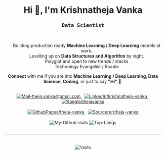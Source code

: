 <h1 align="center">Hi 👋, I'm Krishnatheja Vanka</h1>
<h3 align='center'>
    <samp>Data Scientist</samp>
</h3>

<br/>

<ul align='center' style="list-style-type:none;">
    <li>Building production ready <b>Machine Learning / Deep Learning</b> models at work.</li>
    <li>Levelling up on <b>Data Structures and Algorithm</b> by night.</li>
    <li>Polyglot and open to new trends / stacks</li>
    <li>Technology Evangelist / Roadie</li>
</ul>
<p align='center'>
    <b>Connect</b> with me if you are into <b>Machine Learning / Deep Learning, Data Science, Coding</b>, or just to say <b>"Hi"</b> 👋.
</p>

<br/>

<div align='center'>
    <a href="mailto:theja.vanka@gmail.com" target="_blank" rel="noopener noreferrer">
        <img src="https://img.shields.io/badge/Mail_Me-c14438?style=for-the-badge&logo=Gmail&logoColor=white" alt="Mail-theja.vanka@gmail.com">
    </a>
    &nbsp;
    <a href="https://www.linkedin.com/in/krishnatheja-vanka/" target="_blank" rel="noopener noreferrer">
        <img src="https://img.shields.io/badge/LinkedIn-%230077B5.svg?&style=for-the-badge&logo=linkedin&logoColor=white" alt="LinkedIn/krishnatheja-vanka">
    </a>
    &nbsp;
    <a href="https://kaggle.com/thejavanka/" target="_blank" rel="noopener noreferrer">
        <img src="https://img.shields.io/badge/Kaggle-20BEFF.svg?&style=for-the-badge&logo=kaggle&logoColor=white" alt="Kaggle/thejavanka">
    </a>
</div>

<br/>

<div align='center'>
    <a href="https://theja-vanka.github.io/" target="_blank" rel="noopener noreferrer">
        <img src="https://img.shields.io/badge/website-6441A5?style=for-the-badge&logo=data%3Aimage%2Fpng%3Bbase64%2CiVBORw0KGgoAAAANSUhEUgAAAEAAAABACAQAAAAAYLlVAAAABGdBTUEAALGPC%2FxhBQAAACBjSFJNAAB6JgAAgIQAAPoAAACA6AAAdTAAAOpgAAA6mAAAF3CculE8AAAAAmJLR0QAAKqNIzIAAAAJcEhZcwAADsQAAA7EAZUrDhsAAAAHdElNRQfkCh8OIQn8FiwRAAAGw0lEQVRo3sVZW3CNVxT%2B%2FpNDR0TQBB2ZEkwGiSJR%2BlAeqKoYndalnSlJqNL2LdFO%2B4QaY0bdOogKrZrozXhqeaCjL0Va6pJx1xG9kEalcnJcIhxyfH2w%2Fn32v%2F%2F%2FnJzzR8d62ftfa%2B21vn%2FvtW9rW0iR2AtjMRJ5yEM2uiMDQAtu4BrqUIcTqLGaUrWYvOsiruFZPmAiesAzXM3CR%2B06gwv5G1Oh86xgxqNx3oPL2ZySc5tCXMbuHXMe4Dw2xjHfzE2qvikuxKucS8uv%2BwH8OY7ZKDcwg%2BnqO50ZrGQ0jnYNc%2F24f43XNSO3WavqrXwFAHQAAMBXeUdxjvO21jrMmak5t7haa36f6ziY9fJ1l%2BNFywAAcAIjwqnnYK7nfc3KyqSHgp34pdbwFxYA%2FEJ9lyo9FwCAZYq3FWABD2mWtrNTcu53qyZtXMQ0gM%2Bp8d2qaXoAALhNxckYgEEuYZvS290uBFra34c5Wbg%2FCOeyPrfjAOjGv4W7VzjFDGu9kHggHGPfyHEAwCLFecOh6wkA4GzFLwQAjuO%2Feiwkcv%2B6MYEirKDFnfJ10ok%2BLgCLp4S%2FkxYrVGDaFG9GcICaePp6v1%2BNYamhHweAFopt3K9Zsq2GPdcFBtSyE%2BVUVtKkejOAEgDorCZtjCo5VYVyjUckcJ5SXQQAnM%2B7DgP7mJM0gBzuc7S9w7cAgEsUZ67pvoda8w8xTXgFPOowc5%2B7WMqsRACYzTLu1iYeSR5hvkiD%2FFV4V41tistFcI9DNW5QWxNsauNxbubbnKTNjiJO4jvcwlrDNUnuYlCzWMB7wl%2Bmu%2B%2FKJmGvM3om3naUPB00LG4UfkhbU7hQmLdiHQwAzFB4q3g5JbeX%2BanUIsYk7cUWkVTEmPZpx%2Fz%2FF4V%2FkwEG%2BBI381K7ri%2BxipMYoKV6dYJhdYPwz9uMUcJ4wIGG6oci%2BUnjDWUJP%2BFentEOIc08wz1cyxIO0TR3ifR9w%2BogtSI8PDtyjduNqH4jkjXwoPjTUOQfifQrl%2BSASFYBAQDFwv%2FWZWO4lEfhh04bVmK0Q8rih0Fhd8jTLqR2uAz21QND7AhySXLVoGeD042QiKn1Ug4yfAHIVPIsl%2ByCSKYFVAcdc1noL%2BVtq8XPCFg30WpYipHtbXgAeVI94VLKlrLRj3tHy2yXxPaWFwPwh0upR4cBXJWyp0vyuw0giD5SvUlTra%2BUYboNAECXGFQ%2B4akRti25LNyQsrfFEJ70%2FYcdpyaLEXR%2BjAAigcfoHAAYgK8p9sioJYgWiYGJqDWEb2ItAGAPSjwbd0GD1HJwx1Pja0wBALyHakMyCj%2FaABrRDwCQaYWdOrwilZ6mROQRVb1utXpq2LF%2FxWXbPpA1BlAn1YGu9tel7AO%2F9JSU7h8YJGVdDMBIl5KdbvIPwG7pTlzZ3i4GcFKqo11Kl6Ts6i%2Fbw0ykG5ZiZHs7CWar7bify8T%2FtR0PEEmUWQGrCWeFX%2Byy8aeU%2FtJu%2BYaVGNmezlqhAAC5RmOWS%2FGUlM%2F6AvCMYSVG9i17LxAEsAMfAADGcaDl3BNPCCgtPpiPUShCPnIQu6o1sAENOIdaHLNiB5siZcVBHITnpWofzXhexmS9oTpRO5ansZifJXE7uMwtnMw07Vg%2B3rBqX3zPxVgVwrpFx9GBXdXFZLPHfTcR1assonkx6a3yZ%2BW6o2vC3GCg7fjV7IBh0QYmV7MgAFi3WYXFAIB3udlSXcMgQq4AiuIEjqAWfyGkdo8iZCEXRRiDkUgz9MMMWm3K4jAskGql46TJ7rwqyA4nuJ5%2Fx9lUxxfP63kWS%2Fi9Iz9IHmWB%2FUM8Irx%2FmGkA5RzVYDEAcIErQdHXaBE%2FQdHXSFDc5XwA4FLFKXP1LC0eFGGUU9UlWg%2BrjqZoXlYpmoOeyTrmqnyed5KqLGkAdm96J6ma2R%2FexBkG6gjLtTTdqaTTdKeFv5MWy11puhmIT1ypKdqJykLFmZUUgFL1x3aiUn9zWIFERIvblWqYsmlwr4qDbu0BYCYbhGunaqdoqdrqdnPmRrJ6CYMAx6jw2dYugGoVyqMBBrlUe8hoP1ktEGK9QB5iAcCt7gnkuQ7MUbzPAQ7jYc1SdVLuZSD0WLjPDdqDRYQvxAPAiY4Hi0rHgrQixbcjztRGzvlkc4fTvABwuvZkU%2Bt4smnm9JScC4Rc1tCbotzIbo5Hq0xuivukeSDuvE9iKOaqPcKkMKtUvcrxwKXTFZb5frYTEN25jCH6oSYudW05PkFksEKdmpKjsyxn10fiXINRyFU83c7jdZSn%2BDFHJG815fFhNsZihDzf90Q6gFaEcQ0XcQEnUWOFUrP3H03o95bINa6wAAAAJXRFWHRkYXRlOmNyZWF0ZQAyMDIwLTEwLTMxVDE0OjMzOjA5KzAwOjAwLvKEkAAAACV0RVh0ZGF0ZTptb2RpZnkAMjAyMC0xMC0zMVQxNDozMzowOSswMDowMF%2BvPCwAAAAZdEVYdFNvZnR3YXJlAHd3dy5pbmtzY2FwZS5vcmeb7jwaAAAAAElFTkSuQmCC" alt="GithubPages/theja-vanka" />
    </a>
    &nbsp;
    <a href="https://sourcerer.io/theja-vanka" target="_blank" rel="noopener noreferrer">
        <img src="https://img.shields.io/badge/sourcerer-00E7AA?style=for-the-badge&logo=data%3Aimage%2Fpng%3Bbase64%2CiVBORw0KGgoAAAANSUhEUgAAACAAAAAoCAYAAACfKfiZAAAABmJLR0QA%2FwD%2FAP%2BgvaeTAAADPUlEQVRYhb3YXYxdUxQH8N9thwmDaqQ1bZTE9EOlia%2F46pN4omhIfbzwQBDhSfSFRBoviNRHoy8immYi2nqg8VFJEy%2B%2BpdFU0DLTMA0vaihCh6vFw9pnetzcc%2B65c8%2F1T1bu3Wevs9Z%2F7732Wnufhs44Dhfg%2FCQLcDLmpP4j%2BBHf4Wvsxi78UsF2KZZhPQ7iny6libdwC2Z36%2FgkPCVG1q3jdjKGq6o6X4GJmhy3ykYMlDm%2FVKxlP5xnsr2IxAJM9tl5fiam0Ui%2Fr%2BPasulJ2CuifAK%2FpWenYpHYKctzNstwDXZkjQs7MP4bo1hawfBiPIE%2FOtgck9sdG0oUj%2BK2Co5bsRzfdCBxdab8SYnS%2Bhk4z3AWfi6xPZopliWakR4IwP0ltsczpWaJ0lCPBOaLZSyKrcFZYpqKcHGPBA4maYcG5g5gH%2BYVKD2DyzHVA4lnRTy0w5%2FwkPJo%2FRKrMKsHEoVoiCQyUcHBAbwpEtG%2BROynOgjAVlE6u8UPich4TvbjK5GMKmNeeqmufN8Uh5KNWIPBKiSG8UGNJPIyKQK6KBinMSgOI2W5oRc5jLUqFKxFeERUv34Q2ayLXXUO7sZz%2BFh9h5Z1qkxFAU7DkpwsTr9LcUpFG02cO0P%2FpRjBXXhP51l4cqYzUBXX43EcX9C%2FP98YwZ04D9f1idAy3JR84L%2BR%2BKLIBfNxUR%2BcPy1S%2BMvYgy0YyM5l68TlYVwki734rEbna0R%2ByS%2F5ChzKZmA7fsWrIrevrtE5ufNfC1ZlBD4VNX9PIlA3igrTVF9qfBtsE0ewVmz5vwi8i3vwe2o38TC25oPiMlFCh3AmPq9geLb4TpA%2FmJyBE9roTonz4RJxZzhcZvgKvII7UnsE9%2Bb6B%2FAYvhAZb1caALyvfdb7sMKAprEhOdmZ2ttweq7%2FQVHfs218tgjk4W4JFN3Xj%2BLE9P9GvIPvc%2F0345KkR3yaeR43dBpZK4qC8CWRqUZxayK6Q6wfMfK%2FWt6ZxNxuCXTCo2Jt38ZCcdUi0umVOb0G3hB3iFqWgLjhzsFHYg8fcWzGHsBryekBsUy7i5yUoawcr8ULOIT7sFIc08ZS%2F5BI2cOO7QS4XWzjVnyLTa0P%2FwVZKcJjg4GZIQAAAABJRU5ErkJggg%3D%3D"
        alt="Sourcerer/theja-vanka">
    </a>
</div>

<br/>

<div align='center'>
    <img src='https://github-readme-stats.vercel.app/api?username=theja-vanka&show_icons=true&count_private=true&include_all_commits=true&custom_title=My%20Github%20Stats&hide_border=true' alt='My-Github-stats'>
    <img src='https://github-readme-stats.vercel.app/api/top-langs/?username=theja-vanka&langs_count=6&hide_border=true&hide=html,css,MATLAB' alt='Top-Langs'>
</div>

<br/>

---

<br/>

<div align='center'>
    <img src='http://estruyf-github.azurewebsites.net/api/VisitorHit?user=theja-vanka&countColor=%230366d6' alt='Visits'>
</div>
